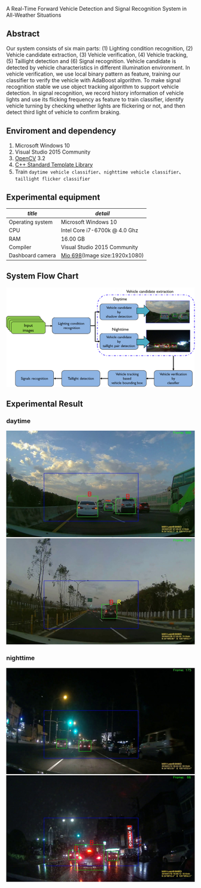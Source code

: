 A Real-Time Forward Vehicle Detection and Signal Recognition System in All-Weather Situations

Abstract
--------
Our system consists of six main parts: (1) Lighting condition recognition, (2) Vehicle candidate extraction, (3) Vehicle verification, (4) Vehicle tracking, (5) Taillight detection and (6) Signal recognition. Vehicle candidate is detected by vehicle characteristics in different illumination environment. In vehicle verification, we use local binary pattern as feature, training our classifier to verify the vehicle with AdaBoost algorithm. To make signal recognition stable we use object tracking algorithm to support vehicle detection. In signal recognition, we record history information of vehicle lights and use its flicking frequency as feature to train classifier, identify vehicle turning by checking whether lights are flickering or not, and then detect third light of vehicle to confirm braking.

Enviroment and dependency
--------
1. Microsoft Windows 10
2. Visual Studio 2015 Community
3. [OpenCV][1] 3.2
4. [C++ Standard Template Library][3] 
5. Train `daytime vehicle classifier`、`nighttime vehicle classifier`、`taillight flicker classifier`


Experimental equipment
--------
_title_ | _detail_
---|---
Operating system | Microsoft Windows 10
CPU | Intel Core i7-6700k @ 4.0 Ghz
RAM | 16.00 GB
Compiler | Visual Studio 2015 Community
Dashboard camera | [Mio 698][2](Image size:1920x1080)


## System Flow Chart
![img](img/system_flow_chart.png)


## Experimental Result
### daytime
![img](img/result_1.jpg)
![img](img/result_2.jpg)
### nighttime
![img](img/result_3.jpg)
![img](img/result_4.jpg)

[1]: http://opencv.org/
[2]: https://www.mio.com/tw/mivue-698
[3]: http://www.cplusplus.com/reference/stl/
